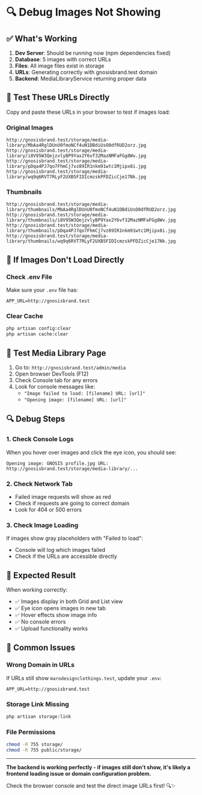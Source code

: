 # 🔍 Debug Images Not Showing

## ✅ **What's Working**

1. **Dev Server**: Should be running now (npm dependencies fixed)
2. **Database**: 5 images with correct URLs
3. **Files**: All image files exist in storage
4. **URLs**: Generating correctly with gnosisbrand.test domain
5. **Backend**: MediaLibraryService returning proper data

## 🧪 **Test These URLs Directly**

Copy and paste these URLs in your browser to test if images load:

### **Original Images**
```
http://gnosisbrand.test/storage/media-library/MbAa4RglDUnU0fmoNCf4uN1DBdiUsO0dfRUD2orz.jpg
http://gnosisbrand.test/storage/media-library/i8V95W3QejzvlyBP9Yax2Y6vf32MazNMFaFGg8Wv.jpg
http://gnosisbrand.test/storage/media-library/pDqa4PJ7qo7FhmCj7vz89IR1nkm91wtc1Mjipx8i.jpg
http://gnosisbrand.test/storage/media-library/wq9q6RVT7RLyF2UXB5FIDIcmzskPFDZicCje17Nk.jpg
```

### **Thumbnails**
```
http://gnosisbrand.test/storage/media-library/thumbnails/MbAa4RglDUnU0fmoNCf4uN1DBdiUsO0dfRUD2orz.jpg
http://gnosisbrand.test/storage/media-library/thumbnails/i8V95W3QejzvlyBP9Yax2Y6vf32MazNMFaFGg8Wv.jpg
http://gnosisbrand.test/storage/media-library/thumbnails/pDqa4PJ7qo7FhmCj7vz89IR1nkm91wtc1Mjipx8i.jpg
http://gnosisbrand.test/storage/media-library/thumbnails/wq9q6RVT7RLyF2UXB5FIDIcmzskPFDZicCje17Nk.jpg
```

## 🔧 **If Images Don't Load Directly**

### **Check .env File**
Make sure your `.env` file has:
```
APP_URL=http://gnosisbrand.test
```

### **Clear Cache**
```bash
php artisan config:clear
php artisan cache:clear
```

## 🎯 **Test Media Library Page**

1. Go to: `http://gnosisbrand.test/admin/media`
2. Open browser DevTools (F12)
3. Check Console tab for any errors
4. Look for console messages like:
   - `"Image failed to load: [filename] URL: [url]"`
   - `"Opening image: [filename] URL: [url]"`

## 🔍 **Debug Steps**

### **1. Check Console Logs**
When you hover over images and click the eye icon, you should see:
```
Opening image: GNOSIS profile.jpg URL: http://gnosisbrand.test/storage/media-library/...
```

### **2. Check Network Tab**
- Failed image requests will show as red
- Check if requests are going to correct domain
- Look for 404 or 500 errors

### **3. Check Image Loading**
If images show gray placeholders with "Failed to load":
- Console will log which images failed
- Check if the URLs are accessible directly

## 🎉 **Expected Result**

When working correctly:
- ✅ Images display in both Grid and List view
- ✅ Eye icon opens images in new tab
- ✅ Hover effects show image info
- ✅ No console errors
- ✅ Upload functionality works

## 🚨 **Common Issues**

### **Wrong Domain in URLs**
If URLs still show `marodesignclothings.test`, update your `.env`:
```
APP_URL=http://gnosisbrand.test
```

### **Storage Link Missing**
```bash
php artisan storage:link
```

### **File Permissions**
```bash
chmod -R 755 storage/
chmod -R 755 public/storage/
```

---

**The backend is working perfectly - if images still don't show, it's likely a frontend loading issue or domain configuration problem.** 

Check the browser console and test the direct image URLs first! 🔍✨

